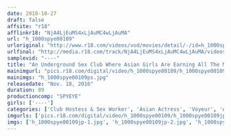 ```yaml
---
date: 2018-10-27
draft: false
affsite: "r18"
afflinkr18: "NjA4LjEuMS4xLjAuMC4wLjAuMA"
url: "h_1000spye00109"
urloriginal: "http://www.r18.com/videos/vod/movies/detail/-/id=h_1000spye00109"
urlfinal: "http://media.r18.com/track/NjA4LjEuMS4xLjAuMC4wLjAuMA/videos/vod/movies/detail/-/id=h_1000spye00109"
samplevid: "----"
title: "An Underground Sex Club Where Asian Girls Are Earning All The Money They Can Until They Get Deported"
mainimgurl: "pics.r18.com/digital/video/h_1000spye00109/h_1000spye00109ps.jpg"
mainimgs: "h_1000spye00109ps.jpg"
releasedate: "Nov. 18, 2016"
duration: 89
productioncomp: "SPYEYE"
girls: ['----']
categories: ['Club Hostess & Sex Worker', 'Asian Actress', 'Voyeur', 'Amateur', 'Compilation']
imgurls: ['pics.r18.com/digital/video/h_1000spye00109/h_1000spye00109jp-1.jpg', 'pics.r18.com/digital/video/h_1000spye00109/h_1000spye00109jp-2.jpg', 'pics.r18.com/digital/video/h_1000spye00109/h_1000spye00109jp-3.jpg', 'pics.r18.com/digital/video/h_1000spye00109/h_1000spye00109jp-4.jpg', 'pics.r18.com/digital/video/h_1000spye00109/h_1000spye00109jp-5.jpg', 'pics.r18.com/digital/video/h_1000spye00109/h_1000spye00109jp-6.jpg', 'pics.r18.com/digital/video/h_1000spye00109/h_1000spye00109jp-7.jpg', 'pics.r18.com/digital/video/h_1000spye00109/h_1000spye00109jp-8.jpg', 'pics.r18.com/digital/video/h_1000spye00109/h_1000spye00109jp-9.jpg', 'pics.r18.com/digital/video/h_1000spye00109/h_1000spye00109jp-10.jpg', 'pics.r18.com/digital/video/h_1000spye00109/h_1000spye00109jp-11.jpg', 'pics.r18.com/digital/video/h_1000spye00109/h_1000spye00109jp-12.jpg', 'pics.r18.com/digital/video/h_1000spye00109/h_1000spye00109jp-13.jpg', 'pics.r18.com/digital/video/h_1000spye00109/h_1000spye00109jp-14.jpg', 'pics.r18.com/digital/video/h_1000spye00109/h_1000spye00109jp-15.jpg', 'pics.r18.com/digital/video/h_1000spye00109/h_1000spye00109jp-16.jpg', 'pics.r18.com/digital/video/h_1000spye00109/h_1000spye00109jp-17.jpg', 'pics.r18.com/digital/video/h_1000spye00109/h_1000spye00109jp-18.jpg', 'pics.r18.com/digital/video/h_1000spye00109/h_1000spye00109jp-19.jpg', 'pics.r18.com/digital/video/h_1000spye00109/h_1000spye00109jp-20.jpg']
imgs: ['h_1000spye00109jp-1.jpg', 'h_1000spye00109jp-2.jpg', 'h_1000spye00109jp-3.jpg', 'h_1000spye00109jp-4.jpg', 'h_1000spye00109jp-5.jpg', 'h_1000spye00109jp-6.jpg', 'h_1000spye00109jp-7.jpg', 'h_1000spye00109jp-8.jpg', 'h_1000spye00109jp-9.jpg', 'h_1000spye00109jp-10.jpg', 'h_1000spye00109jp-11.jpg', 'h_1000spye00109jp-12.jpg', 'h_1000spye00109jp-13.jpg', 'h_1000spye00109jp-14.jpg', 'h_1000spye00109jp-15.jpg', 'h_1000spye00109jp-16.jpg', 'h_1000spye00109jp-17.jpg', 'h_1000spye00109jp-18.jpg', 'h_1000spye00109jp-19.jpg', 'h_1000spye00109jp-20.jpg']
---
```

